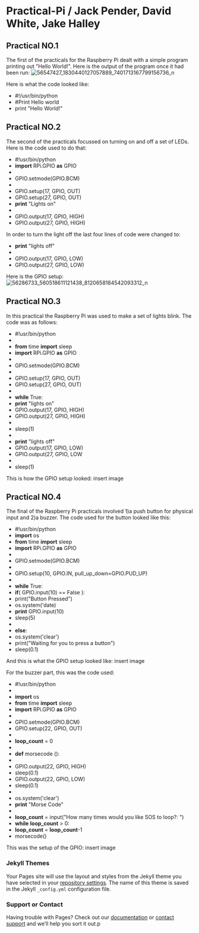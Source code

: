 # Practical-Pi  /  Jack Pender, David White, Jake Halley

## Practical NO.1
The first of the practicals for the Raspberry Pi dealt with a simple program printing out "Hello World!". Here is the output of the program once it had been run: 
![56547427_1830440127057889_7401713167799156736_n](https://user-images.githubusercontent.com/44526174/55517407-378bb100-5668-11e9-8976-bc87c0199d8a.jpg)

Here is what the code looked like: 

- #!/usr/bin/python
- #Print Hello world
- print "Hello World!"

## Practical NO.2
The second of the practicals focussed on turning on and off a set of LEDs. Here is the code used to do that:

- #!usr/bin/python
- **import** RPi.GPIO **as** GPIO
-
- GPIO.setmode(GPIO.BCM)
-
- GPIO.setup(17, GPIO, OUT)
- GPIO.setup(27, GPIO, OUT)
- **print** "Lights on"
-
- GPIO.output(17, GPIO, HIGH)
- GPIO.output(27, GPIO, HIGH)

In order to turn the light off the last four lines of code were changed to: 

- **print** "lights off"
-
- GPIO.output(17, GPIO, LOW)
- GPIO.output(27, GPIO, LOW)

Here is the GPIO setup:
![56286733_560518611121438_8120658184542093312_n](https://user-images.githubusercontent.com/44526174/55519312-31e59980-566f-11e9-9790-d438a37c3db3.jpg)

## Practical NO.3
In this practical the Raspberry Pi was used to make a set of lights blink. The code was as follows:

- #!usr/bin/python
-
- **from** time **import** sleep
- **import** RPi.GPIO **as** GPIO
-
- GPIO.setmode(GPIO.BCM)
-
- GPIO.setup(17, GPIO, OUT)
- GPIO.setup(27, GPIO, OUT)
-
- **while** True:
 - **print** "lights on"
 - GPIO.output(17, GPIO, HIGH)
 - GPIO.output(27, GPIO, HIGH)
 -
 - sleep(1)
 -
 - **print** "lights off"
 - GPIO.output(17, GPIO, LOW)
 - GPIO.output(27, GPIO, LOW
 -
 - sleep(1)

This is how the GPIO setup looked:
insert image

## Practical NO.4
The final of the Raspberry Pi practicals involved 1)a push button for physical input and 2)a buzzer. The code used for the button looked like this:

- #!usr/bin/python
- **import** os
- **from** time **import** sleep
- **import** RPi.GPIO **as** GPIO
-
- GPIO.setmode(GPIO.BCM)
-
- GPIO.setup(10, GPIO.IN, pull_up_down=GPIO.PUD_UP)
-
- **while** True:
 - **if**( GPIO.input(10) == False ):
 - print("Button Pressed")
 - os.system('date)
 - **print** GPIO.input(10)
 - sleep(5)
 -
 - **else**:
 - os.system('clear')
 - print("Waiting for you to press a button")
 - sleep(0.1)

And this is what the GPIO setup looked like:
insert image

For the buzzer part, this was the code used:

- #!usr/bin/python
-
- **import** os
- **from** time **import** sleep
- **import** RPi.GPIO **as** GPIO
-
- GPIO.setmode(GPIO.BCM)
- GPIO.setup(22, GPIO, OUT)
-
- **loop_count** = 0
-
- **def** morsecode ():
 -
 - GPIO.output(22, GPIO, HIGH)
 - sleep(0.1)
 - GPIO.output(22, GPIO, LOW)
 - sleep(0.1)
 -
- os.system('clear')
- **print** "Morse Code"
-
- **loop_count** = input("How many times would you like SOS to loop?: ")
- **while** **loop_count** > 0:
- **loop_count** = **loop_count**-1
- morsecode()

This was the setup of the GPIO:
insert image

### Jekyll Themes

Your Pages site will use the layout and styles from the Jekyll theme you have selected in your [repository settings](https://github.com/ginge2000/Practical-Pi/settings). The name of this theme is saved in the Jekyll `_config.yml` configuration file.

### Support or Contact

Having trouble with Pages? Check out our [documentation](https://help.github.com/categories/github-pages-basics/) or [contact support](https://github.com/contact) and we’ll help you sort it out.p
